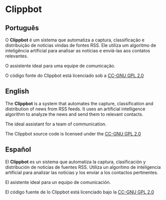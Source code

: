 Clippbot
========

Português
---------

O **Clippbot** é um sistema que automatiza a captura, classificação e distribuição de notícias vindas de fontes RSS. Ele utiliza um algoritmo de inteligência artificial para analisar as notícias e enviá-las aos contatos relevantes.

O assistente ideal para uma equipe de comunicação.

O código fonte do Clippbot está licenciado sob a [CC-GNU GPL 2.0](http://creativecommons.org/licenses/GPL/2.0/)

English
-------

The **Clippbot** is a system that automates the capture, classification and distribution of news from RSS feeds. It uses an artificial intelligence algorithm to analyze the news and send them to relevant contacts.

The ideal assistant for a team of communication.

The Clippbot source code is licensed under the [CC-GNU GPL 2.0](http://creativecommons.org/licenses/GPL/2.0/)

Español
-------

El **Clippbot** es un sistema que automatiza la captura, clasificación y distribución de noticias de fuentes RSS. Utiliza un algoritmo de inteligencia artificial para analizar las noticias y los envíar a los contactos pertinentes.

El asistente ideal para un equipo de comunicación.

El código fuente de lo Clippbot está licenciado bajo la [CC-GNU GPL 2.0](http://creativecommons.org/licenses/GPL/2.0/)